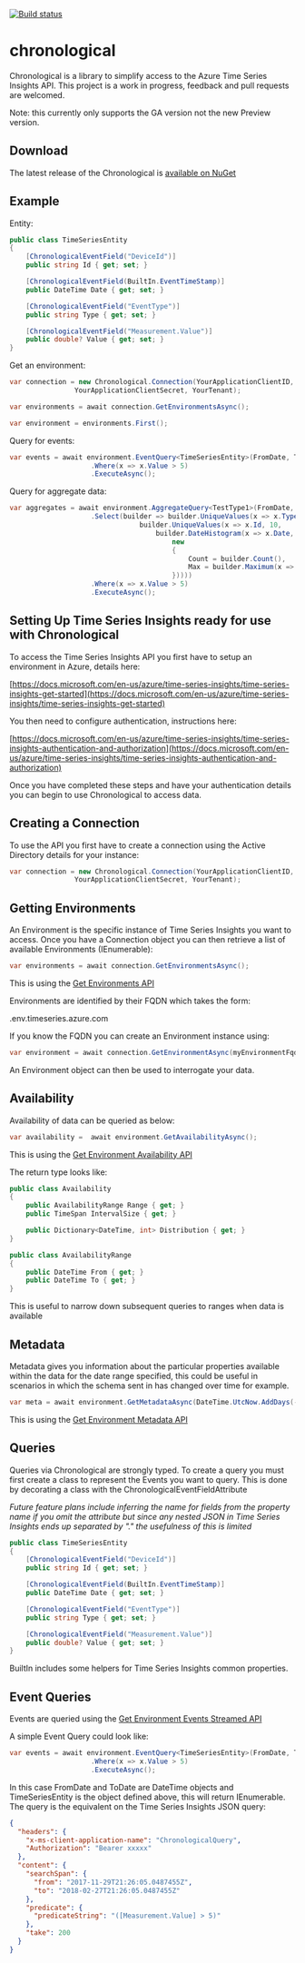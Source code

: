 [![Build status](https://ci.appveyor.com/api/projects/status/3x04uwu4bu4fy28s/branch/master?svg=true)](https://ci.appveyor.com/project/colethecoder/chronological/branch/master)

# chronological
Chronological is a library to simplify access to the Azure Time Series Insights API. This project is a work in progress, feedback and pull requests are welcomed.

Note: this currently only supports the GA version not the new Preview version.

## Download

The latest release of the Chronological is [available on NuGet](https://www.nuget.org/packages/Chronological/)

## Example

Entity:

```cs
public class TimeSeriesEntity
{
    [ChronologicalEventField("DeviceId")]
    public string Id { get; set; }

    [ChronologicalEventField(BuiltIn.EventTimeStamp)]
    public DateTime Date { get; set; }

    [ChronologicalEventField("EventType")]
    public string Type { get; set; }

    [ChronologicalEventField("Measurement.Value")]
    public double? Value { get; set; }
}
```

Get an environment:

```cs
var connection = new Chronological.Connection(YourApplicationClientID,
                YourApplicationClientSecret, YourTenant);

var environments = await connection.GetEnvironmentsAsync();

var environment = environments.First();
```

Query for events:

```cs
var events = await environment.EventQuery<TimeSeriesEntity>(FromDate, ToDate, Limit.Take, 200)
                    .Where(x => x.Value > 5)
                    .ExecuteAsync();
```

Query for aggregate data:

```cs
var aggregates = await environment.AggregateQuery<TestType1>(FromDate, ToDate)
                    .Select(builder => builder.UniqueValues(x => x.Type, 10,
                                builder.UniqueValues(x => x.Id, 10,
                                    builder.DateHistogram(x => x.Date, Breaks.InDays(1),
                                        new
                                        {
                                            Count = builder.Count(),
                                            Max = builder.Maximum(x => x.Value)
                                        }))))
                    .Where(x => x.Value > 5)
                    .ExecuteAsync();
```

## Setting Up Time Series Insights ready for use with Chronological

To access the Time Series Insights API you first have to setup an environment in Azure, details here:

[https://docs.microsoft.com/en-us/azure/time-series-insights/time-series-insights-get-started](https://docs.microsoft.com/en-us/azure/time-series-insights/time-series-insights-get-started)

You then need to configure authentication, instructions here:

[https://docs.microsoft.com/en-us/azure/time-series-insights/time-series-insights-authentication-and-authorization](https://docs.microsoft.com/en-us/azure/time-series-insights/time-series-insights-authentication-and-authorization)

Once you have completed these steps and have your authentication details you can begin to use Chronological to access data.

## Creating a Connection

To use the API you first have to create a connection using the Active Directory details for your instance:

```cs
var connection = new Chronological.Connection(YourApplicationClientID,
                YourApplicationClientSecret, YourTenant);
```

## Getting Environments 

An Environment is the specific instance of Time Series Insights you want to access. Once you have a Connection object you can then retrieve a list of available Environments (IEnumerable<Environment>):

```cs
var environments = await connection.GetEnvironmentsAsync();
```

This is using the [Get Environments API](https://docs.microsoft.com/en-us/rest/api/time-series-insights/time-series-insights-reference-queryapi#get-environments-api)

Environments are identified by their FQDN which takes the form:

<GUID>.env.timeseries.azure.com

If you know the FQDN you can create an Environment instance using:

```cs
var environment = await connection.GetEnvironmentAsync(myEnvironmentFqdn);
```

An Environment object can then be used to interrogate your data.

## Availability

Availability of data can be queried as below:

```cs
var availability =  await environment.GetAvailabilityAsync();
```

This is using the [Get Environment Availability API](https://docs.microsoft.com/en-us/rest/api/time-series-insights/time-series-insights-reference-queryapi#get-environment-availability-api)

The return type looks like:

```cs
public class Availability
{
    public AvailabilityRange Range { get; }
    public TimeSpan IntervalSize { get; }

    public Dictionary<DateTime, int> Distribution { get; }
}

public class AvailabilityRange
{
    public DateTime From { get; }
    public DateTime To { get; }
}
```

This is useful to narrow down subsequent queries to ranges when data is available

## Metadata

Metadata gives you information about the particular properties available within the data for the date range specified, this could be useful in scenarios in which the schema sent in has changed over time for example.

```cs
var meta = await environment.GetMetadataAsync(DateTime.UtcNow.AddDays(-2), DateTime.UtcNow);
```

This is using the [Get Environment Metadata API](https://docs.microsoft.com/en-us/rest/api/time-series-insights/time-series-insights-reference-queryapi#get-environment-metadata-api)

## Queries

Queries via Chronological are strongly typed. To create a query you must first create a class to represent the Events you want to query. This is done by decorating a class with the ChronologicalEventFieldAttribute

*Future feature plans include inferring the name for fields from the property name if you omit the attribute but since any nested JSON in Time Series Insights ends up separated by "." the usefulness of this is limited*

```cs
public class TimeSeriesEntity
{
    [ChronologicalEventField("DeviceId")]
    public string Id { get; set; }

    [ChronologicalEventField(BuiltIn.EventTimeStamp)]
    public DateTime Date { get; set; }

    [ChronologicalEventField("EventType")]
    public string Type { get; set; }

    [ChronologicalEventField("Measurement.Value")]
    public double? Value { get; set; }
}
```

BuiltIn includes some helpers for Time Series Insights common properties.

## Event Queries

Events are queried using the [Get Environment Events Streamed API](https://docs.microsoft.com/en-us/rest/api/time-series-insights/time-series-insights-reference-queryapi#get-environment-events-streamed-api)

A simple Event Query could look like:

```cs
var events = await environment.EventQuery<TimeSeriesEntity>(FromDate, ToDate, Limit.Take, 200)
                    .Where(x => x.Value > 5)
                    .ExecuteAsync();
```

In this case FromDate and ToDate are DateTime objects and TimeSeriesEntity is the object defined above, this will return IEnumerable<TimeSeriesEntity>. The query is the equivalent on the Time Series Insights JSON query:

```json
{
  "headers": {
    "x-ms-client-application-name": "ChronologicalQuery",
    "Authorization": "Bearer xxxxx"
  },
  "content": {
    "searchSpan": {
      "from": "2017-11-29T21:26:05.0487455Z",
      "to": "2018-02-27T21:26:05.0487455Z"
    },
    "predicate": {
      "predicateString": "([Measurement.Value] > 5)"
    },
    "take": 200
  }
}

```
